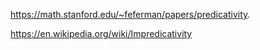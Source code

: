 https://math.stanford.edu/~feferman/papers/predicativity.

https://en.wikipedia.org/wiki/Impredicativity


